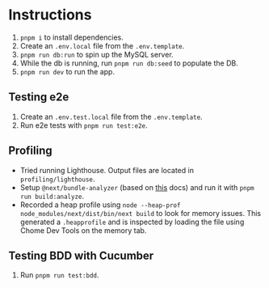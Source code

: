 # Instructions

1. `pnpm i` to install dependencies.
2. Create an `.env.local` file from the `.env.template`.
3. `pnpm run db:run` to spin up the MySQL server.
4. While the db is running, run `pnpm run db:seed` to populate the DB.
5. `pnpm run dev` to run the app.

## Testing e2e

1. Create an `.env.test.local` file from the `.env.template`.
2. Run e2e tests with `pnpm run test:e2e`.

## Profiling

- Tried running Lighthouse. Output files are located in `profiling/lighthouse`.
- Setup `@next/bundle-analyzer` (based on [this](https://nextjs.org/docs/app/building-your-application/optimizing/package-bundling) docs) and run it with `pnpm run build:analyze`.
- Recorded a heap profile using `node --heap-prof node_modules/next/dist/bin/next build` to look for memory issues. This generated a `.heapprofile` and is inspected by loading the file using Chome Dev Tools on the memory tab.

## Testing BDD with Cucumber

1. Run `pnpm run test:bdd`.
